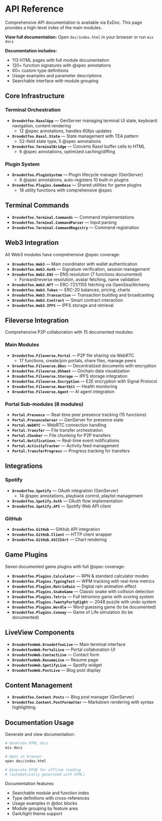 # API Reference

Comprehensive API documentation is available via ExDoc. This page provides a high-level index of the main modules.

**View full documentation:** Open `doc/index.html` in your browser or run `mix docs`

**Documentation includes:**
- 113 HTML pages with full module documentation
- 120+ function signatures with @spec annotations
- 60+ custom type definitions
- Usage examples and parameter descriptions
- Searchable interface with module grouping

## Core Infrastructure

### Terminal Orchestration
- **`Droodotfoo.RaxolApp`** — GenServer managing terminal UI state, keyboard navigation, content rendering
  - 12 @spec annotations, handles 60fps updates
- **`Droodotfoo.Raxol.State`** — State management with TEA pattern
  - 52-field state type, 5 @spec annotations
- **`Droodotfoo.TerminalBridge`** — Converts Raxol buffer cells to HTML
  - 6 @spec annotations, optimized caching/diffing

### Plugin System
- **`Droodotfoo.PluginSystem`** — Plugin lifecycle manager (GenServer)
  - 8 @spec annotations, auto-registers 10 built-in plugins
- **`Droodotfoo.Plugins.GameBase`** — Shared utilities for game plugins
  - 18 utility functions with comprehensive @spec

## Terminal Commands

- **`Droodotfoo.Terminal.Commands`** — Command implementations
- **`Droodotfoo.Terminal.CommandParser`** — Input parsing
- **`Droodotfoo.Terminal.CommandRegistry`** — Command registration

## Web3 Integration

All Web3 modules have comprehensive @spec coverage:

- **`Droodotfoo.Web3`** — Main coordinator with wallet authentication
- **`Droodotfoo.Web3.Auth`** — Signature verification, session management
- **`Droodotfoo.Web3.ENS`** — ENS resolution (7 functions documented)
  - Forward/reverse resolution, avatar fetching, name validation
- **`Droodotfoo.Web3.NFT`** — ERC-721/1155 fetching via OpenSea/Alchemy
- **`Droodotfoo.Web3.Token`** — ERC-20 balances, pricing, charts
- **`Droodotfoo.Web3.Transaction`** — Transaction building and broadcasting
- **`Droodotfoo.Web3.Contract`** — Smart contract interaction
- **`Droodotfoo.Web3.IPFS`** — IPFS storage and retrieval

## Fileverse Integration

Comprehensive P2P collaboration with 15 documented modules:

### Main Modules
- **`Droodotfoo.Fileverse.Portal`** — P2P file sharing via WebRTC
  - 17 functions, create/join portals, share files, manage peers
- **`Droodotfoo.Fileverse.DDoc`** — Decentralized documents with encryption
- **`Droodotfoo.Fileverse.DSheet`** — Onchain data visualization
- **`Droodotfoo.Fileverse.Storage`** — IPFS storage integration
- **`Droodotfoo.Fileverse.Encryption`** — E2E encryption with Signal Protocol
- **`Droodotfoo.Fileverse.Heartbit`** — Health monitoring
- **`Droodotfoo.Fileverse.Agent`** — AI agent integration

### Portal Sub-modules (8 modules)
- **`Portal.Presence`** — Real-time peer presence tracking (15 functions)
- **`Portal.PresenceServer`** — GenServer for presence state
- **`Portal.WebRTC`** — WebRTC connection handling
- **`Portal.Transfer`** — File transfer orchestration
- **`Portal.Chunker`** — File chunking for P2P transfers
- **`Portal.Notifications`** — Real-time event notifications
- **`Portal.ActivityTracker`** — Activity feed management
- **`Portal.TransferProgress`** — Progress tracking for transfers

## Integrations

### Spotify
- **`Droodotfoo.Spotify`** — OAuth integration (GenServer)
  - 14 @spec annotations, playback control, playlist management
- **`Droodotfoo.Spotify.Auth`** — OAuth flow implementation
- **`Droodotfoo.Spotify.API`** — Spotify Web API client

### GitHub
- **`Droodotfoo.GitHub`** — GitHub API integration
- **`Droodotfoo.GitHub.Client`** — HTTP client wrapper
- **`Droodotfoo.GitHub.ASCIIArt`** — Chart rendering

## Game Plugins

Seven documented game plugins with full @spec coverage:

- **`Droodotfoo.Plugins.Calculator`** — RPN & standard calculator modes
- **`Droodotfoo.Plugins.TypingTest`** — WPM tracking with real-time metrics
- **`Droodotfoo.Plugins.MatrixRain`** — Digital rain animation effect
- **`Droodotfoo.Plugins.SnakeGame`** — Classic snake with collision detection
- **`Droodotfoo.Plugins.Tetris`** — Full tetromino game with scoring system
- **`Droodotfoo.Plugins.TwentyFortyEight`** — 2048 puzzle with undo system
- **`Droodotfoo.Plugins.Wordle`** — Word guessing game (to be documented)
- **`Droodotfoo.Plugins.Conway`** — Game of Life simulation (to be documented)

## LiveView Components

- **`DroodotfooWeb.DroodotfooLive`** — Main terminal interface
- **`DroodotfooWeb.PortalLive`** — Portal collaboration UI
- **`DroodotfooWeb.ContactLive`** — Contact form
- **`DroodotfooWeb.ResumeLive`** — Resume page
- **`DroodotfooWeb.SpotifyLive`** — Spotify widget
- **`DroodotfooWeb.PostLive`** — Blog post display

## Content Management

- **`Droodotfoo.Content.Posts`** — Blog post manager (GenServer)
- **`Droodotfoo.Content.PostFormatter`** — Markdown rendering with syntax highlighting

## Documentation Usage

Generate and view documentation:

```bash
# Generate HTML docs
mix docs

# Open in browser
open doc/index.html

# Generate EPUB for offline reading
# (automatically generated with HTML)
```

Documentation features:
- Searchable module and function index
- Type definitions with cross-references
- Usage examples in @doc blocks
- Module grouping by feature area
- Dark/light theme support
